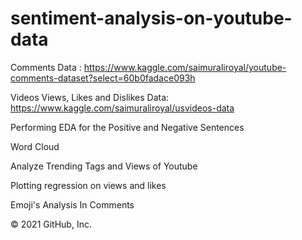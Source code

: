 # sentiment-analysis-on-youtube-data
Comments Data : 
https://www.kaggle.com/saimuraliroyal/youtube-comments-dataset?select=60b0fadace093h


Videos Views, Likes and Dislikes Data:
https://www.kaggle.com/saimuraliroyal/usvideos-data

Performing EDA for the Positive and Negative Sentences

Word Cloud

Analyze Trending Tags and Views of Youtube

Plotting regression on views and likes

Emoji's Analysis In Comments


© 2021 GitHub, Inc.
